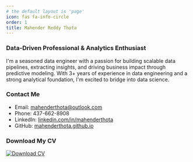```yaml
---
# the default layout is 'page'
icon: fas fa-info-circle
order: 1
title: Mahender Reddy Thota
---
```


### Data-Driven Professional & Analytics Enthusiast

I'm a seasoned data engineer with a passion for building scalable data pipelines, extracting insights, and driving business impact through predictive modeling. With 3+ years of experience in data engineering and a strong analytical foundation, I'm excited to bridge into data science.

### Contact Me

* Email: [mahenderthota@outlook.com](mailto:mahenderthota@outlook.com)
* Phone: 437-662-8908
* LinkedIn: [linkedin.com/in/mahenderthota](https://www.linkedin.com/in/mahenderthota)
* GitHub: [mahenderthota.github.io](https://mahenderthota.github.io)



### Download My CV

[![Download CV](https://img.shields.io/badge/Download%20CV-Click%20Here-blue?style=for-the-badge)](/assets/cv/mahender_reddy_thota_cv.pdf)
